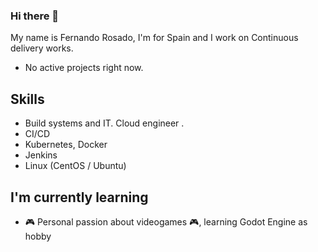 ### Hi there 👋
My name is Fernando Rosado, I'm for Spain and I work on Continuous delivery works. 

* No active projects right now. 

## Skills 
* Build systems and IT. Cloud engineer .
* CI/CD
* Kubernetes, Docker
* Jenkins
* Linux (CentOS / Ubuntu)
 
## I'm currently learning 
* 🎮 Personal passion about videogames 🎮, learning Godot Engine as hobby

<!--
**FROSADO/frosado** is a ✨ _special_ ✨ repository because its `README.md` (this file) appears on your GitHub profile.

Here are some ideas to get you started:

- 🔭 I’m currently working on ...
- 🌱 I’m currently learning ...
- 👯 I’m looking to collaborate on ...
- 🤔 I’m looking for help with ...
- 💬 Ask me about ...
- 📫 How to reach me: ...
- 😄 Pronouns: ...
- ⚡ Fun fact: ...
-->
